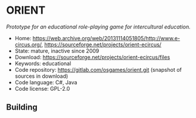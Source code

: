 # ORIENT

_Prototype for an educational role-playing game for intercultural education._

- Home: https://web.archive.org/web/20131114051805/http://www.e-circus.org/, https://sourceforge.net/projects/orient-ecircus/
- State: mature, inactive since 2009
- Download: https://sourceforge.net/projects/orient-ecircus/files
- Keywords: educational
- Code repository: https://gitlab.com/osgames/orient.git (snapshot of sources in download)
- Code language: C#, Java
- Code license: GPL-2.0

## Building

